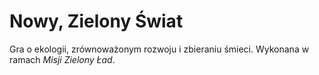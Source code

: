 # Nowy, Zielony Świat

Gra o ekologii, zrównoważonym rozwoju i zbieraniu śmieci. Wykonana w ramach
_Misji Zielony Ład_.

